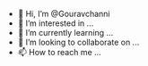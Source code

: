 - 👋 Hi, I’m @Gouravchanni
- 👀 I’m interested in ...
- 🌱 I’m currently learning ...
- 💞️ I’m looking to collaborate on ...
- 📫 How to reach me ...

<!---
Gouravchanni/Gouravchanni is a ✨ special ✨ repository because its `README.md` (this file) appears on your GitHub profile.
You can click the Preview link to take a look at your changes.
--->
